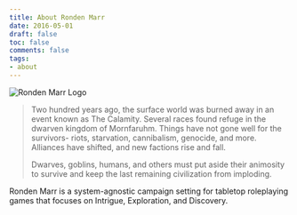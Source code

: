 ```yaml
---
title: About Ronden Marr
date: 2016-05-01
draft: false
toc: false
comments: false
tags:
- about
---
```

<span class="coverimg">![Ronden Marr Logo](/Ronden_Marr_Title_Logo-small.png)</style>

> Two hundred years ago, the surface world was burned away in an event known as The Calamity. Several races found refuge in the dwarven kingdom of Mornfaruhm. Things have not gone well for the survivors- riots, starvation, cannibalism, genocide, and more. Alliances have shifted, and new factions rise and fall.
>
> Dwarves, goblins, humans, and others must put aside their animosity to survive and keep the last remaining civilization from imploding.

Ronden Marr is a system-agnostic campaign setting for tabletop roleplaying games that focuses on Intrigue, Exploration, and Discovery.

<!--more-->
